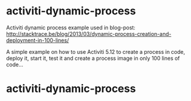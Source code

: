 activiti-dynamic-process
========================

Activiti dynamic process example used in blog-post: http://stacktrace.be/blog/2013/03/dynamic-process-creation-and-deployment-in-100-lines/

A simple example on how to use Activiti 5.12 to create a process in code, deploy it, start it, test it and create a process image in only 100 lines of code...

# activiti-dynamic-process
